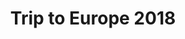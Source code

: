 ---
title: Trip to Europe 2018
showTitle: true
image: /img/photos/Europe9.jpg
materials:
description: 
---
